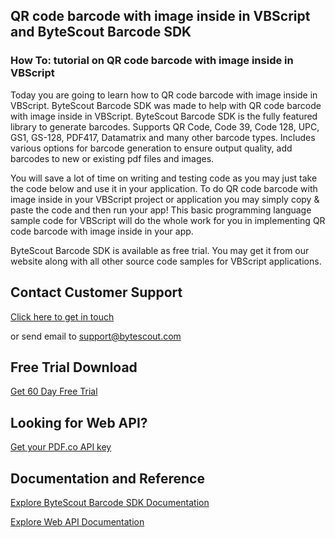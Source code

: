## QR code barcode with image inside in VBScript and ByteScout Barcode SDK

### How To: tutorial on QR code barcode with image inside in VBScript

Today you are going to learn how to QR code barcode with image inside in VBScript. ByteScout Barcode SDK was made to help with QR code barcode with image inside in VBScript. ByteScout Barcode SDK is the fully featured library to generate barcodes. Supports QR Code, Code 39, Code 128, UPC, GS1, GS-128, PDF417, Datamatrix and many other barcode types. Includes various options for barcode generation to ensure output quality, add barcodes to new or existing pdf files and images.

You will save a lot of time on writing and testing code as you may just take the code below and use it in your application. To do QR code barcode with image inside in your VBScript project or application you may simply copy & paste the code and then run your app! This basic programming language sample code for VBScript will do the whole work for you in implementing QR code barcode with image inside in your app.

ByteScout Barcode SDK is available as free trial. You may get it from our website along with all other source code samples for VBScript applications.

## Contact Customer Support

[Click here to get in touch](https://bytescout.zendesk.com/hc/en-us/requests/new?subject=ByteScout%20Barcode%20SDK%20Question)

or send email to [support@bytescout.com](mailto:support@bytescout.com?subject=ByteScout%20Barcode%20SDK%20Question) 

## Free Trial Download

[Get 60 Day Free Trial](https://bytescout.com/download/web-installer?utm_source=github-readme)

## Looking for Web API? 

[Get your PDF.co API key](https://pdf.co/documentation/api?utm_source=github-readme)

## Documentation and Reference

[Explore ByteScout Barcode SDK Documentation](https://bytescout.com/documentation/index.html?utm_source=github-readme)

[Explore Web API Documentation](https://pdf.co/documentation/api?utm_source=github-readme)